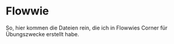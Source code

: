 # Flowwie
So, hier kommen die Dateien rein, die ich in Flowwies Corner für Übungszwecke erstellt habe.
